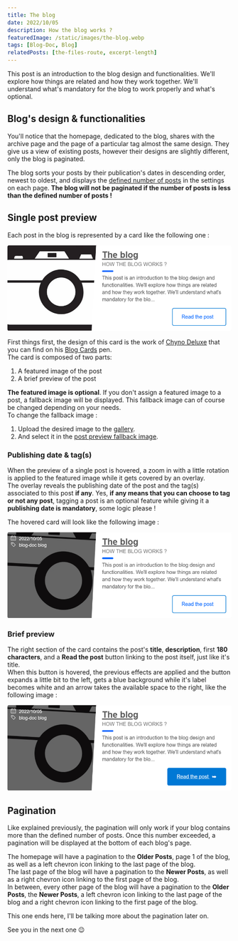 ```yaml
---
title: The blog
date: 2022/10/05
description: How the blog works ?
featuredImage: /static/images/the-blog.webp
tags: [Blog-Doc, Blog]
relatedPosts: [the-files-route, excerpt-length]
---
```


This post is an introduction to the blog design and functionalities. We'll explore how things are related and how they work together. We'll understand what's mandatory for the blog to work properly and what's optional.

## Blog's design & functionalities

You'll notice that the homepage, dedicated to the blog, shares with the archive page and the page of a particular tag almost the same design. They give us a view of existing posts, however their designs are slightly different, only the blog is paginated.

The blog sorts your posts by their publication's dates in descending order, newest to oldest, and displays the [defined number of posts](/admin-config-site#posts-per-page) in the settings on each page. **The blog will not be paginated if the number of posts is less than the defined number of posts !**

## Single post preview

Each post in the blog is represented by a card like the following one :

<img class="pure-img-responsive" alt="Screenshot of a single post card in the blog" src="/static/images/screenshot-card-blog.png">

First things first, the design of this card is the work of [Chyno Deluxe](https://codepen.io/ChynoDeluxe) that you can find on his [Blog Cards](https://codepen.io/ChynoDeluxe/pen/bdXeqQ) pen.  
The card is composed of two parts:

1. A featured image of the post
2. A brief preview of the post

**The featured image is optional**. If you don't assign a featured image to a post, a fallback image will be displayed. This fallback image can of course be changed depending on your needs.  
To change the fallback image :

1. Upload the desired image to the [gallery](/admin-gallery).
2. And select it in the [post preview fallback image](/admin-config-site#post-preview-fallback-image-select).

### Publishing date & tag(s)

When the preview of a single post is hovered, a zoom in with a little rotation is applied to the featured image while it gets covered by an overlay.  
The overlay reveals the publishing date of the post and the tag(s) associated to this post **if any**. Yes, **if any means that you can choose to tag or not any post**, tagging a post is an optional feature while giving it a **publishing date is mandatory**, some logic please !

The hovered card will look like the following image :

<img class="pure-img-responsive" alt="Screenshot of a hovered single post card in the blog" src="/static/images/screenshot-card-blog-hovered.png">

### Brief preview

The right section of the card contains the post's **title**, **description**, first **180 characters**, and a **Read the post** button linking to the post itself, just like it's title.  
When this button is hovered, the previous effects are applied and the button expands a little bit to the left, gets a blue background while it's label becomes white and an arrow takes the available space to the right, like the following image :

<img class="pure-img-responsive" alt="Screenshot of a hovered button of a single post card in the blog" src="/static/images/screenshot-card-blog-read-hovered.png">

## Pagination

Like explained previously, the pagination will only work if your blog contains more than the defined number of posts. Once this number exceeded, a pagination will be displayed at the bottom of each blog's page.

The homepage will have a pagination to the **Older Posts**, page 1 of the blog, as well as a left chevron icon linking to the last page of the blog.  
The last page of the blog will have a pagination to the **Newer Posts**, as well as a right chevron icon linking to the first page of the blog.  
In between, every other page of the blog will have a pagination to the **Older Posts**, the **Newer Posts**, a left chevron icon linking to the last page of the blog and a right chevron icon linking to the first page of the blog.

This one ends here, I'll be talking more about the pagination later on.

See you in the next one 😉
